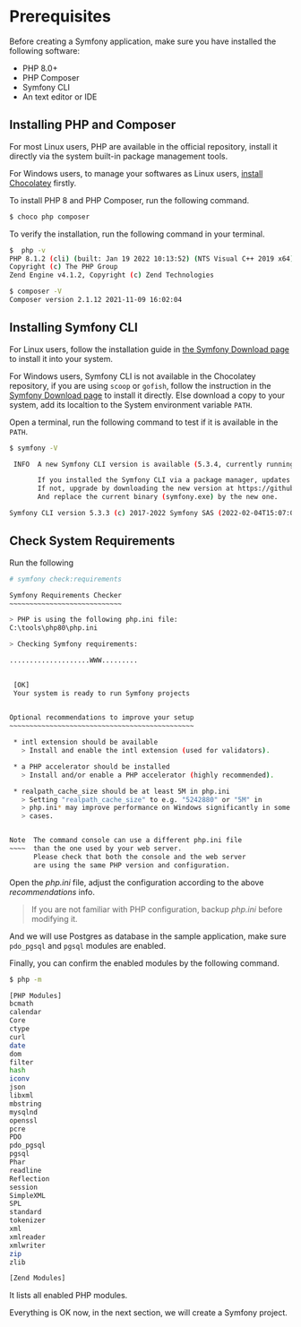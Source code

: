 # Prerequisites 

Before creating a Symfony application, make sure you have installed the following software:

* PHP 8.0+
* PHP Composer
* Symfony CLI
* An text editor or IDE

## Installing PHP and Composer

For most Linux users, PHP are available in the official repository, install it directly via the system built-in package management tools.

For Windows users, to manage your softwares as Linux users, [install Chocolatey](https://chocolatey.org/) firstly.

To install PHP 8 and PHP Composer, run the following command.

```bash
$ choco php composer
```

To verify the installation, run the following command in your terminal.

```bash
$  php -v
PHP 8.1.2 (cli) (built: Jan 19 2022 10:13:52) (NTS Visual C++ 2019 x64)
Copyright (c) The PHP Group
Zend Engine v4.1.2, Copyright (c) Zend Technologies

$ composer -V
Composer version 2.1.12 2021-11-09 16:02:04
```



## Installing Symfony CLI

For Linux users, follow the installation guide in [the Symfony Download page](https://symfony.com/download) to install it into your system.

For Windows users, Symfony CLI is not available in the Chocolatey repository,  if you are using `scoop` or `gofish`, follow the instruction in the [Symfony Download page](https://symfony.com/download) to install it directly. Else download a copy  to your system, add its localtion to the System environment variable `PATH`.

Open a terminal, run the following command to test if it is available in the `PATH`.

```bash
$ symfony -V

 INFO  A new Symfony CLI version is available (5.3.4, currently running 5.3.3).

       If you installed the Symfony CLI via a package manager, updates are going to be automatic.
       If not, upgrade by downloading the new version at https://github.com/symfony-cli/symfony-cli/releases
       And replace the current binary (symfony.exe) by the new one.

Symfony CLI version 5.3.3 (c) 2017-2022 Symfony SAS (2022-02-04T15:07:05Z - stable)
```





## Check System Requirements 

Run the following 

```bash
# symfony check:requirements

Symfony Requirements Checker
~~~~~~~~~~~~~~~~~~~~~~~~~~~~

> PHP is using the following php.ini file:
C:\tools\php80\php.ini

> Checking Symfony requirements:

....................WWW.........

                                              
 [OK]                                         
 Your system is ready to run Symfony projects 
                                              

Optional recommendations to improve your setup
~~~~~~~~~~~~~~~~~~~~~~~~~~~~~~~~~~~~~~~~~~~~~~

 * intl extension should be available
   > Install and enable the intl extension (used for validators).

 * a PHP accelerator should be installed
   > Install and/or enable a PHP accelerator (highly recommended).

 * realpath_cache_size should be at least 5M in php.ini
   > Setting "realpath_cache_size" to e.g. "5242880" or "5M" in
   > php.ini* may improve performance on Windows significantly in some
   > cases.


Note  The command console can use a different php.ini file
~~~~  than the one used by your web server.
      Please check that both the console and the web server
      are using the same PHP version and configuration.

```

Open the *php.ini* file, adjust the configuration according to the above *recommendations* info.  

> If you are not familiar with PHP configuration, backup *php.ini* before modifying it.

And we will use Postgres as database in the sample application, make sure `pdo_pgsql` and `pgsql` modules are enabled.

Finally, you can confirm the enabled modules by the following command.

```bash
$ php -m

[PHP Modules]
bcmath
calendar
Core
ctype
curl
date
dom
filter
hash
iconv
json
libxml
mbstring
mysqlnd
openssl
pcre
PDO
pdo_pgsql
pgsql
Phar
readline
Reflection
session
SimpleXML
SPL
standard
tokenizer
xml
xmlreader
xmlwriter
zip
zlib

[Zend Modules]
```

It lists all enabled PHP  modules.

Everything is OK now, in the next section, we will create a Symfony project.
